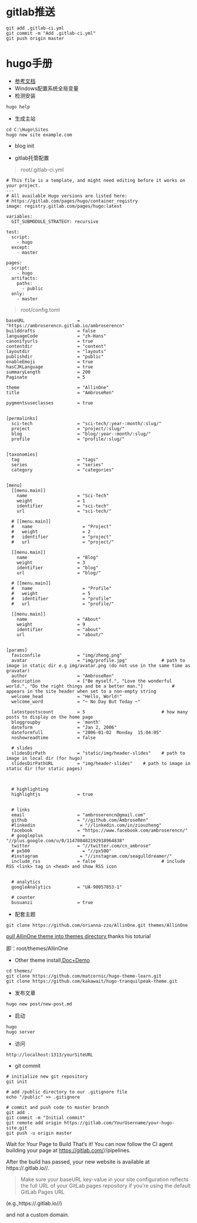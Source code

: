 # gitlab推送
```
git add .gitlab-ci.yml
git commit -m "Add .gitlab-ci.yml"
git push origin master
```

# hugo手册

- [参考文档](https://gohugo.io/getting-started/installing/)
- Windows配置系统全局变量
- 检测安装
```
hugo help
```

- 生成主站
```
cd C:\Hugo\Sites
hugo new site example.com
```

- blog init
+ gitlab托管配置
> root/.gitlab-ci.yml
```
# This file is a template, and might need editing before it works on your project.
---
# All available Hugo versions are listed here:
# https://gitlab.com/pages/hugo/container_registry
image: registry.gitlab.com/pages/hugo:latest

variables:
  GIT_SUBMODULE_STRATEGY: recursive

test:
  script:
    - hugo
  except:
    - master

pages:
  script:
    - hugo
  artifacts:
    paths:
      - public
  only:
    - master

```

> root/config.toml
```
baseURL                    = "https://ambroserencn.gitlab.io/ambroserencn"
builddrafts                = false
languageCode               = "zh-Hans"
canonifyurls               = true
contentdir                 = "content"
layoutdir                  = "layouts"
publishdir                 = "public"
enableEmoji                = true
hasCJKLanguage             = true
summaryLength              = 200
Paginate                   = 5

theme                      = "AllinOne"
title                      = "AmbroseRen"

pygmentsuseclasses         = true


[permalinks]
  sci-tech                 = "sci-tech/:year-:month/:slug/"
  project                  = "project/:slug/"
  blog                     = "blog/:year-:month/:slug/"
  profile                  = "profile/:slug/"
  

[taxonomies]
  tag                      = "tags"
  series                   = "series"
  category                 = "categories"


[menu]
  [[menu.main]]
    name                   = "Sci-Tech"
    weight                 = 1
    identifier             = "sci-tech"
    url                    = "sci-tech/"

  # [[menu.main]]
  #   name                   = "Project"
  #   weight                 = 2
  #   identifier             = "project"
  #   url                    = "project/"

  [[menu.main]]
    name                   = "Blog"
    weight                 = 3
    identifier             = "blog"
    url                    = "blog/"

  # [[menu.main]]
  #   name                   = "Profile"
  #   weight                 = 5
  #   identifier             = "profile"
  #   url                    = "profile/"

  [[menu.main]]
    name                   = "About"
    weight                 = 9
    identifier             = "about"
    url                    = "about/"


[params]
  faviconfile              = "img/zheng.png"
  avatar                   = "img/profile.jpg"             # path to image in static dir e.g img/avatar.png (do not use in the same time as gravatar)
  author                   = "AmbroseRen"
  description              = ["Be myself.", "Love the wonderful world.", "Do the right things and be a better man."]           # appears in the site header when set to a non-empty string
  welcome_head             = "Hello, World!"
  welcome_word             = "~ No Day But Today ~"

  latestpostscount         = 5                             # how many posts to display on the home page
  bloggroupby              = 'month'
  dateform                 = "Jan 2, 2006"
  dateformfull             = "2006-01-02  Monday  15:04:05"
  noshowreadtime           = false       

  # slides
  slidesDirPath            = "static/img/header-slides"    # path to image in local dir (for hugo)
  slidesDirPathURL         = "img/header-slides"    # path to image in static dir (for static pages)

  

  # highlighting 
  highlightjs              = true
  

  # links
  email                    = "ambroserencn@gmail.com"
  github                   = "//github.com/AmbroseRen"
  #linkedin                 = "//linkedin.com/in/ziouzheng"
  facebook                 = "https://www.facebook.com/ambroserencn/"
  # googleplus               = "//plus.google.com/u/0/114708482192918964838"
  twitter                  = "//twitter.com/cn_ambrose"
  # px500                    = "//px500"
  #instagram                = "//instagram.com/seagulldreamer/"
  include_rss              = false                         # include RSS <link> tag in <head> and show RSS icon


  # analytics
  googleAnalytics          = "UA-90057853-1"

  # counter
  busuanzi                 = true
```

- 配套主题
```
git clone https://github.com/orianna-zzo/AllinOne.git themes/AllinOne
```
[pull AllinOne theme into themes directory](https://github.com/orianna-zzo/blog-hugo),thanks his toturial

即：root/themes/AllinOne

- Other theme install,[Doc+Demo](https://themes.gohugo.io/hugo-theme-learn/)
```
cd themes/
git clone https://github.com/matcornic/hugo-theme-learn.git
git clone https://github.com/kakawait/hugo-tranquilpeak-theme.git
```

- 发布文章
```
hugo new post/new-post.md
```

- 启动
```
hugo
hugo server
```

- 访问
```
http://localhost:1313/yourSiteURL
```

- git commit
```gitlab
# initialize new git repository
git init

# add /public directory to our .gitignore file
echo "/public" >> .gitignore

# commit and push code to master branch
git add .
git commit -m "Initial commit"
git remote add origin https://gitlab.com/YourUsername/your-hugo-site.git
git push -u origin master
```

Wait for Your Page to Build 
That’s it! You can now follow the CI agent building your page at https://gitlab.com/<YourUsername>/<your-hugo-site>/pipelines.

After the build has passed, your new website is available at https://<YourUsername>.gitlab.io/<your-hugo-site>/.
  
>Make sure your baseURL key-value in your site configuration reflects the full URL of your GitLab pages repository if you’re using the default GitLab Pages URL 

(e.g.,https://<YourUsername>.gitlab.io/<your-hugo-site>/) 
  
and not a custom domain.

